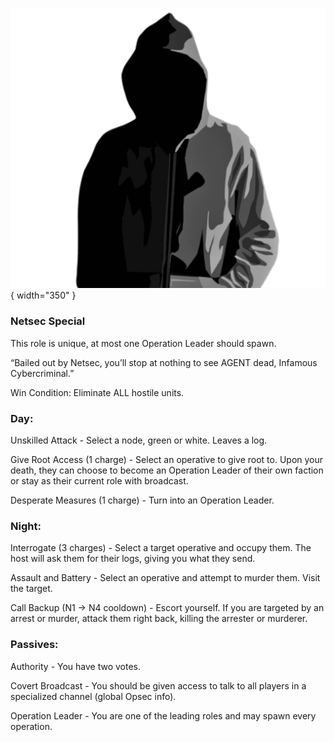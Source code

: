 ![infamouscybercriminal.png](Images/infamouscybercriminal.png){ width="350" }

### **Netsec Special**

This role is unique, at most one Operation Leader should spawn.

“Bailed out by Netsec, you’ll stop at nothing to see AGENT dead, Infamous Cybercriminal.”

Win Condition: Eliminate ALL hostile units.

### **Day:**

Unskilled Attack - Select a node, green or white. Leaves a log.

Give Root Access (1 charge) - Select an operative to give root to. Upon your death, they can choose to become an Operation Leader of their own faction or stay as their current role with broadcast.

Desperate Measures (1 charge) - Turn into an Operation Leader.

### **Night:**

Interrogate (3 charges) - Select a target operative and occupy them. The host will ask them for their logs, giving you what they send.

Assault and Battery - Select an operative and attempt to murder them. Visit the target.

Call Backup (N1 -> N4 cooldown) - Escort yourself. If you are targeted by an arrest or murder, attack them right back, killing the arrester or murderer.

### **Passives:**

Authority - You have two votes.

Covert Broadcast - You should be given access to talk to all players in a specialized channel (global Opsec info).

Operation Leader - You are one of the leading roles and may spawn every operation.
